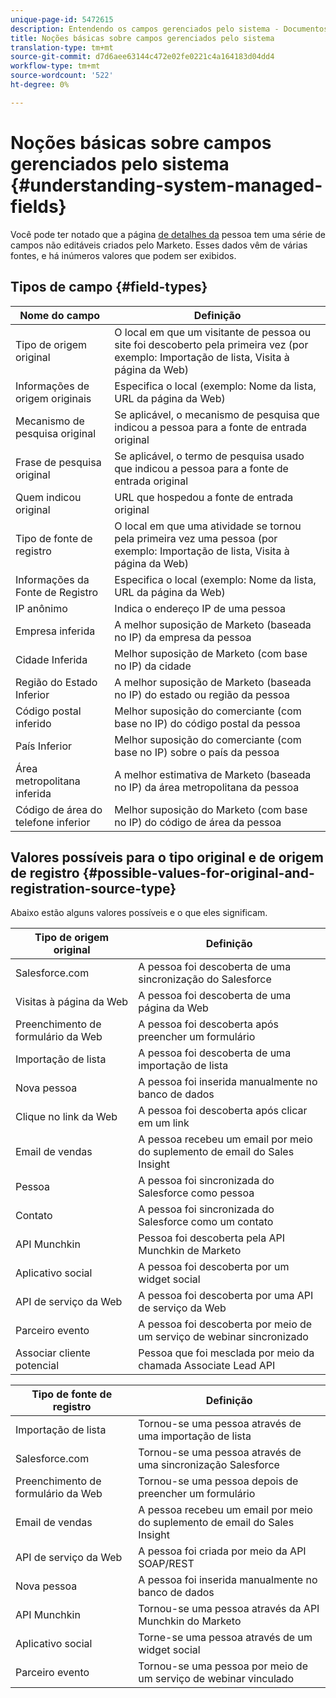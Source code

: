 ```yaml
---
unique-page-id: 5472615
description: Entendendo os campos gerenciados pelo sistema - Documentos do Marketing - Documentação do produto
title: Noções básicas sobre campos gerenciados pelo sistema
translation-type: tm+mt
source-git-commit: d7d6aee63144c472e02fe0221c4a164183d04dd4
workflow-type: tm+mt
source-wordcount: '522'
ht-degree: 0%

---
```



# Noções básicas sobre campos gerenciados pelo sistema {#understanding-system-managed-fields}

Você pode ter notado que a página [de detalhes da](../../../product-docs/core-marketo-concepts/smart-lists-and-static-lists/managing-people-in-smart-lists/using-the-person-detail-page.md) pessoa tem uma série de campos não editáveis criados pelo Marketo. Esses dados vêm de várias fontes, e há inúmeros valores que podem ser exibidos.

## Tipos de campo {#field-types}

| **Nome do campo** | **Definição** |
|---|---|
| Tipo de origem original | O local em que um visitante de pessoa ou site foi descoberto pela primeira vez (por exemplo: Importação de lista, Visita à página da Web) |
| Informações de origem originais | Especifica o local (exemplo: Nome da lista, URL da página da Web) |
| Mecanismo de pesquisa original | Se aplicável, o mecanismo de pesquisa que indicou a pessoa para a fonte de entrada original |
| Frase de pesquisa original | Se aplicável, o termo de pesquisa usado que indicou a pessoa para a fonte de entrada original |
| Quem indicou original | URL que hospedou a fonte de entrada original |
| Tipo de fonte de registro | O local em que uma atividade se tornou pela primeira vez uma pessoa (por exemplo: Importação de lista, Visita à página da Web) |
| Informações da Fonte de Registro | Especifica o local (exemplo: Nome da lista, URL da página da Web) |
| IP anônimo | Indica o endereço IP de uma pessoa |
| Empresa inferida | A melhor suposição de Marketo (baseada no IP) da empresa da pessoa |
| Cidade Inferida | Melhor suposição de Marketo (com base no IP) da cidade |
| Região do Estado Inferior | A melhor suposição de Marketo (baseada no IP) do estado ou região da pessoa |
| Código postal inferido | Melhor suposição do comerciante (com base no IP) do código postal da pessoa |
| País Inferior | Melhor suposição do comerciante (com base no IP) sobre o país da pessoa |
| Área metropolitana inferida | A melhor estimativa de Marketo (baseada no IP) da área metropolitana da pessoa |
| Código de área do telefone inferior | Melhor suposição do Marketo (com base no IP) do código de área da pessoa |

## Valores possíveis para o tipo original e de origem de registro {#possible-values-for-original-and-registration-source-type}

Abaixo estão alguns valores possíveis e o que eles significam.

| **Tipo de origem original** | **Definição** |
|---|---|
| Salesforce.com | A pessoa foi descoberta de uma sincronização do Salesforce |
| Visitas à página da Web | A pessoa foi descoberta de uma página da Web |
| Preenchimento de formulário da Web | A pessoa foi descoberta após preencher um formulário |
| Importação de lista | A pessoa foi descoberta de uma importação de lista |
| Nova pessoa | A pessoa foi inserida manualmente no banco de dados |
| Clique no link da Web | A pessoa foi descoberta após clicar em um link |
| Email de vendas | A pessoa recebeu um email por meio do suplemento de email do Sales Insight |
| Pessoa | A pessoa foi sincronizada do Salesforce como pessoa |
| Contato | A pessoa foi sincronizada do Salesforce como um contato |
| API Munchkin | Pessoa foi descoberta pela API Munchkin de Marketo |
| Aplicativo social | A pessoa foi descoberta por um widget social |
| API de serviço da Web | A pessoa foi descoberta por uma API de serviço da Web |
| Parceiro evento | A pessoa foi descoberta por meio de um serviço de webinar sincronizado |
| Associar cliente potencial | Pessoa que foi mesclada por meio da chamada Associate Lead API |

| **Tipo de fonte de registro** | **Definição** |
|---|---|
| Importação de lista | Tornou-se uma pessoa através de uma importação de lista |
| Salesforce.com | Tornou-se uma pessoa através de uma sincronização Salesforce |
| Preenchimento de formulário da Web | Tornou-se uma pessoa depois de preencher um formulário |
| Email de vendas | A pessoa recebeu um email por meio do suplemento de email do Sales Insight |
| API de serviço da Web | A pessoa foi criada por meio da API SOAP/REST |
| Nova pessoa | A pessoa foi inserida manualmente no banco de dados |
| API Munchkin | Tornou-se uma pessoa através da API Munchkin do Marketo |
| Aplicativo social | Torne-se uma pessoa através de um widget social |
| Parceiro evento | Tornou-se uma pessoa por meio de um serviço de webinar vinculado |

